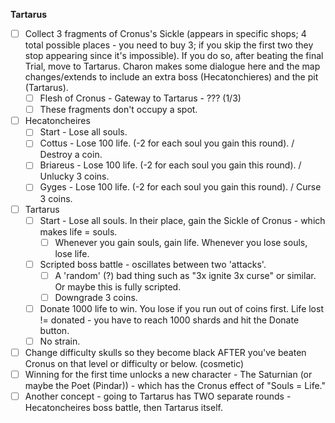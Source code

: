 **Tartarus**
- [ ] Collect 3 fragments of Cronus's Sickle (appears in specific shops; 4 total possible places - you need to buy 3; if you skip the first two they stop appearing since it's impossible). If you do so, after beating the final Trial, move to Tartarus. Charon makes some dialogue here and the map changes/extends to include an extra boss (Hecatonchieres) and the pit (Tartarus).
	- [ ] Flesh of Cronus - Gateway to Tartarus - ??? (1/3)
	- [ ] These fragments don't occupy a spot. 
- [ ] Hecatoncheires
	- [ ] Start - Lose all souls.
	- [ ] Cottus - Lose 100 life. (-2 for each soul you gain this round). / Destroy a coin. 
	- [ ] Briareus - Lose 100 life. (-2 for each soul you gain this round). / Unlucky 3 coins.
	- [ ] Gyges - Lose 100 life. (-2 for each soul you gain this round). / Curse 3 coins.
- [ ] Tartarus
	- [ ] Start - Lose all souls. In their place, gain the Sickle of Cronus - which makes life = souls.
		- [ ] Whenever you gain souls, gain life. Whenever you lose souls, lose life. 
	- [ ] Scripted boss battle - oscillates between two 'attacks'.
		- [ ] A 'random' (?) bad thing such as "3x ignite 3x curse" or similar. Or maybe this is fully scripted.
		- [ ] Downgrade 3 coins.
	- [ ] Donate 1000 life to win. You lose if you run out of coins first. Life lost != donated - you have to reach 1000 shards and hit the Donate button. 
	- [ ] No strain. 
- [ ] Change difficulty skulls so they become black AFTER you've beaten Cronus on that level or difficulty or below. (cosmetic)
- [ ] Winning for the first time unlocks a new character - The Saturnian (or maybe the Poet (Pindar)) - which has the Cronus effect of "Souls = Life."
- [ ] Another concept - going to Tartarus has TWO separate rounds - Hecatoncheires boss battle, then Tartarus itself.
